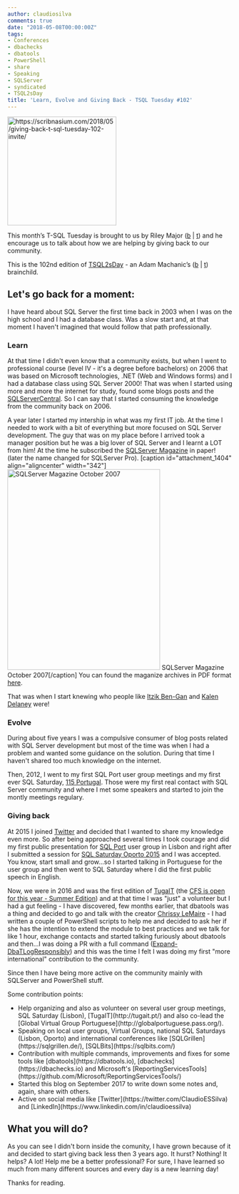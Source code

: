 ```yaml
---
author: claudiosilva
comments: true
date: "2018-05-08T00:00:00Z"
tags:
- Conferences
- dbachecks
- dbatools
- PowerShell
- share
- Speaking
- SQLServer
- syndicated
- TSQL2sDay
title: 'Learn, Evolve and Giving Back - TSQL Tuesday #102'
---
```

<a href="https://scribnasium.com/2018/05/giving-back-t-sql-tuesday-102-invite/"><img src="https://claudioessilva.github.io/img/2017/09/tsql2sday.jpg" alt="https://scribnasium.com/2018/05/giving-back-t-sql-tuesday-102-invite/" width="244" height="244" class="aligncenter size-full wp-image-599" /></a>

This month’s T-SQL Tuesday is brought to us by Riley Major‏ ([b](https://scribnasium.com) \| [t](https://twitter.com/RileyMajor)) and he encourage us to talk about how we are helping by giving back to our community.

This is the 102nd edition of [TSQL2sDay](http://tsqltuesday.com/) - an Adam Machanic’s ([b](http://dataeducation.com/blog/) \| [t](https://twitter.com/AdamMachanic)) brainchild.

## Let's go back for a moment:

I have heard about SQL Server the first time back in 2003 when I was on the high school and I had a database class. Was a slow start and, at that moment I haven't imagined that would follow that path professionally.

### Learn

At that time I didn't even know that a community exists, but when I went to professional course (level IV - it's a degree before bachelors) on 2006 that was based on Microsoft technologies, .NET (Web and Windows forms) and I had a database class using SQL Server 2000!
That was when I started using more and more the internet for study, found some blogs posts and the [SQLServerCentral](http://www.sqlservercentral.com/). So I can say that I started consuming the knowledge from the community back on 2006.

A year later I started my intership in what was my first IT job. At the time I needed to work with a bit of everything but more focused on SQL Server development. The guy that was on my place before I arrived took a manager position but he was a big lover of SQL Server and I learnt a LOT from him! At the time he subscribed the [SQLServer Magazine](http://www.itprotoday.com/sql-server-pro-digital-magazine-archives) in paper! (later the name changed for SQLServer Pro).
[caption id="attachment_1404" align="aligncenter" width="342"]<a href="https://claudioessilva.github.io/img/2018/05/sqlservermagazine.png"><img src="https://claudioessilva.github.io/img/2018/05/sqlservermagazine.png?w=342" alt="SQLServer Magazine October 2007" width="342" height="450" /></a> SQLServer Magazine<br />October 2007[/caption]
You can found the maganize archives in PDF format [here](http://www.itprotoday.com/sql-server-pro-digital-magazine-archives).

That was when I start knewing who people like [Itzik Ben-Gan</a> and <a href="https://twitter.com/sqlqueen">Kalen Delaney](https://twitter.com/ItzikBenGan) were!

### Evolve

During about five years I was a compulsive consumer of blog posts related with SQL Server development but most of the time was when I had a problem and wanted some guidance on the solution. During that time I haven't shared too much knowledge on the internet.

Then, 2012, I went to my first SQL Port user group meetings and my first ever SQL Saturday, [115 Portugal](http://www.sqlsaturday.com/115/eventhome.aspx). Those were my first real contact with SQL Server community and where I met some speakers and started to join the montly meetings regulary.

### Giving back

At 2015 I joined [Twitter](https://twitter.com/ClaudioESSilva) and decided that I wanted to share my knowledge even more. So after being approached several times I took courage and did my first public presentation for [SQL Port](http://sqlport.com) user group in Lisbon and right after I submitted a session for [SQL Saturday Oporto 2015](http://www.sqlsaturday.com/429/eventhome.aspx) and I was accepted.
You know, start small and grow...so I started talking in Portuguese for the user group and then went to SQL Saturday where I did the first public speech in English.

Now, we were in 2016 and was the first edition of [TugaIT](http://tugait.pt/) (the [CFS is open for this year - Summer Edition](https://sessionize.com/tuga-it-2018/)) and at that time I was "just" a volunteer but I had a gut feeling - I have discovered, few months earlier, that dbatools was a thing and decided to go and talk with the creator [Chrissy LeMaire](https://twitter.com/cl) - I had written a couple of PowerShell scripts to help me and decided to ask her if she has the intention to extend the module to best practices and we talk for like 1 hour, exchange contacts and started talking furiously about dbatools and then...I was doing a PR with a full command ([Expand-DbaTLogResponsibly](https://dbatools.io/functions/expand-dbatlogresponsibly/)) and this was the time I felt I was doing my first "more international" contribution to the community.

Since then I have being more active on the community mainly with SQLServer and PowerShell stuff.

Some contribution points:

<ul>
<li>Help organizing and also as volunteer on several user group meetings, SQL Saturday (Lisbon), [TugaIT](http://tugait.pt/) and also co-lead the [Global Virtual Group Portuguese](http://globalportuguese.pass.org/).</li>
<li>Speaking on local user groups, Virtual Groups, national SQL Saturdays (Lisbon, Oporto) and international conferences like [SQLGrillen](https://sqlgrillen.de/), [SQLBits](https://sqlbits.com/)</li>
<li>Contribution with multiple commands, improvements and fixes for some tools like [dbatools](https://dbatools.io), [dbachecks](https://dbachecks.io) and Microsoft's [ReportingServicesTools](https://github.com/Microsoft/ReportingServicesTools/)</li>
<li>Started this blog on September 2017 to write down some notes and, again, share with others.</li>
<li>Active on social media like [Twitter](https://twitter.com/ClaudioESSilva) and [LinkedIn](https://www.linkedin.com/in/claudioessilva)</li>
</ul>

## What you will do?

As you can see I didn't born inside the comunity, I have grown because of it and decided to start giving back less then 3 years ago.
It hurst? Nothing!
It helps? A lot!
Help me be a better professional? For sure, I have learned so much from many different sources and every day is a new learning day!

Thanks for reading.
